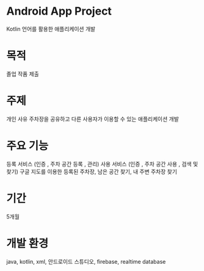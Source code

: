 # Android App Project 
  Kotlin 언어를 활용한 애플리케이션 개발

# 목적
  졸업 작품 제출

# 주제
  개인 사유 주차장을 공유하고 다른 사용자가 이용할 수 있는 애플리케이션 개발

# 주요 기능
  등록 서비스 (인증 , 주차 공간 등록 , 관리)
  사용 서비스 (인증 , 주차 공간 사용 , 검색 및 찾기)
  구글 지도를 이용한 등록된 주차장, 남은 공간 찾기, 내 주변 주차장 찾기

# 기간
  5개월

# 개발 환경
  java, kotlin, xml, 안드로이드 스튜디오, firebase, realtime database

